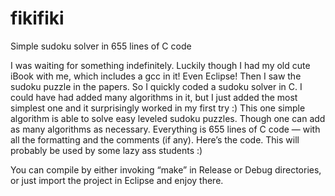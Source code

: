fikifiki
========

Simple sudoku solver in 655 lines of C code

I was waiting for something indefinitely. Luckily though I had my old cute iBook with me, which includes a gcc in it! Even Eclipse! Then I saw the sudoku puzzle in the papers. So I quickly coded a sudoku solver in C. I could have had added many algorithms in it, but I just added the most simplest one and it surprisingly worked in my first try :) This one simple algorithm is able to solve easy leveled sudoku puzzles. Though one can add as many algorithms as necessary. Everything is 655 lines of C code — with all the formatting and the comments (if any). Here’s the code. This will probably be used by some lazy ass students  :)

You can compile by either invoking “make” in Release or Debug directories, or just import the project in Eclipse and enjoy there.